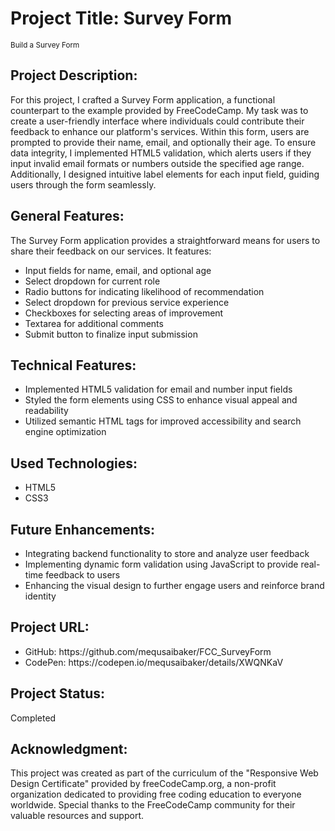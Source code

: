 <h1>Project Title: Survey Form</h1>
<small>Build a Survey Form</small>

<h2>Project Description:</h2>
<p>
For this project, I crafted a Survey Form application, a functional counterpart to the example provided by FreeCodeCamp. My task was to create a user-friendly interface where individuals could contribute their feedback to enhance our platform's services. Within this form, users are prompted to provide their name, email, and optionally their age. To ensure data integrity, I implemented HTML5 validation, which alerts users if they input invalid email formats or numbers outside the specified age range. Additionally, I designed intuitive label elements for each input field, guiding users through the form seamlessly.
</p>

<h2>General Features:</h2>
<p>
The Survey Form application provides a straightforward means for users to share their feedback on our services. It features:
</p>
<ul>
  <li>Input fields for name, email, and optional age</li>
  <li>Select dropdown for current role</li>
  <li>Radio buttons for indicating likelihood of recommendation</li>
  <li>Select dropdown for previous service experience</li>
  <li>Checkboxes for selecting areas of improvement</li>
  <li>Textarea for additional comments</li>
  <li>Submit button to finalize input submission</li>
</ul>

<h2>Technical Features:</h2>
<ul>
  <li>Implemented HTML5 validation for email and number input fields</li>
  <li>Styled the form elements using CSS to enhance visual appeal and readability</li>
  <li>Utilized semantic HTML tags for improved accessibility and search engine optimization</li>
</ul>

<h2>Used Technologies:</h2>
<ul>
  <li>HTML5</li>
  <li>CSS3</li>
</ul>

<h2>Future Enhancements:</h2>
<ul>
  <li>Integrating backend functionality to store and analyze user feedback</li>
  <li>Implementing dynamic form validation using JavaScript to provide real-time feedback to users</li>
  <li>Enhancing the visual design to further engage users and reinforce brand identity</li>
</ul>

<h2>Project URL:</h2>
<ul>
  <li>GitHub: https://github.com/mequsaibaker/FCC_SurveyForm</li>
  <li>CodePen: https://codepen.io/mequsaibaker/details/XWQNKaV</li>
</ul>

<h2>Project Status:</h2>
<p>Completed</p>

<h2>Acknowledgment:</h2>
<p>
This project was created as part of the curriculum of the "Responsive Web Design Certificate" provided by freeCodeCamp.org, a non-profit organization dedicated to providing free coding education to everyone worldwide. Special thanks to the FreeCodeCamp community for their valuable resources and support.
</p>
